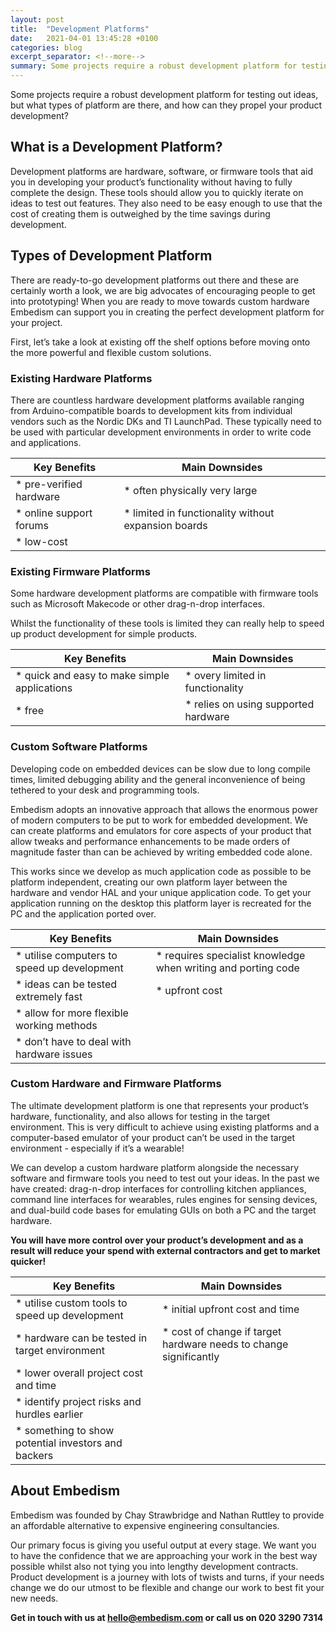 ```yaml
---
layout: post
title:  "Development Platforms"
date:   2021-04-01 13:45:28 +0100
categories: blog
excerpt_separator: <!--more-->
summary: Some projects require a robust development platform for testing out ideas, but what types of platform are there, and how can they propel your product development?
---
```

Some projects require a robust development platform for testing out ideas, but what types of platform are there, and how can they propel your product development?
<!--more-->

## What is a Development Platform?

Development platforms are hardware, software, or firmware tools that aid you in developing your product’s functionality without having to fully complete the design. These tools should allow you to quickly iterate on ideas to test out features. They also need to be easy enough to use that the cost of creating them is outweighed by the time savings during development.

## Types of Development Platform

There are ready-to-go development platforms out there and these are certainly worth a look, we are big advocates of encouraging people to get into prototyping! When you are ready to move towards custom hardware Embedism can support you in creating the perfect development platform for your project.

First, let’s take a look at existing off the shelf options before moving onto the more powerful and flexible custom solutions.

### Existing Hardware Platforms

There are countless hardware development platforms available ranging from Arduino-compatible boards to development kits from individual vendors such as the Nordic DKs and TI LaunchPad. These typically need to be used with particular development environments in order to write code and applications.

Key Benefits | Main Downsides
--- | ---
* pre-verified hardware | * often physically very large
* online support forums | * limited in functionality without expansion boards
* low-cost |

### Existing Firmware Platforms

Some hardware development platforms are compatible with firmware tools such as Microsoft Makecode or other drag-n-drop interfaces. 

Whilst the functionality of these tools is limited they can really help to speed up product development for simple products.

Key Benefits | Main Downsides
--- | ---
* quick and easy to make simple applications | * overy limited in functionality
* free | * relies on using supported hardware

### Custom Software Platforms

Developing code on embedded devices can be slow due to long compile times, limited debugging ability and the general inconvenience of being tethered to your desk and programming tools. 

Embedism adopts an innovative approach that allows the enormous power of modern computers to be put to work for embedded development. We can create platforms and emulators for core aspects of your product that allow tweaks and performance enhancements to be made orders of magnitude faster than can be achieved by writing embedded code alone.

This works since we develop as much application code as possible to be platform independent, creating our own platform layer between the hardware and vendor HAL and your unique application code. To get your application running on the desktop this platform layer is recreated for the PC and the application ported over.

Key Benefits | Main Downsides
--- | ---
* utilise computers to speed up development | * requires specialist knowledge when writing and porting code
* ideas can be tested extremely fast | * upfront cost
* allow for more flexible working methods |
* don’t have to deal with hardware issues |

### Custom Hardware and Firmware Platforms

The ultimate development platform is one that represents your product’s hardware, functionality, and also allows for testing in the target environment. This is very difficult to achieve using existing platforms and a computer-based emulator of your product can’t be used in the target environment - especially if it’s a wearable!

We can develop a custom hardware platform alongside the necessary software and firmware tools you need to test out your ideas. In the past we have created: drag-n-drop interfaces for controlling kitchen appliances, command line interfaces for wearables, rules engines for sensing devices, and dual-build code bases for emulating GUIs on both a PC and the target hardware.

**You will have more control over your product’s development and as a result will reduce your spend with external contractors and get to market quicker!**

Key Benefits | Main Downsides
--- | ---
* utilise custom tools to speed up development | * initial upfront cost and time
* hardware can be tested in target environment | * cost of change if target hardware needs to change significantly
* lower overall project cost and time |
* identify project risks and hurdles earlier |
* something to show potential investors and backers |

## About Embedism

Embedism was founded by Chay Strawbridge and Nathan Ruttley to provide an affordable alternative to expensive engineering consultancies.

Our primary focus is giving you useful output at every stage. We want you to have the confidence that we are approaching your work in the best way possible whilst also not tying you into lengthy development contracts. Product development is a journey with lots of twists and turns, if your needs change we do our utmost to be flexible and change our work to best fit your new needs.

**Get in touch with us at hello@embedism.com or call us on 020 3290 7314**